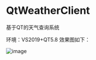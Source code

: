 # QtWeatherClient
基于QT的天气查询系统

环境：VS2019+QT5.8
效果图如下：

![image](https://github.com/wurongstu/QtWeatherClient/tree/master/picture/效果图.png) 

